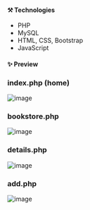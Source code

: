 #### ⚒️ Technologies
- PHP
- MySQL
- HTML, CSS, Bootstrap
- JavaScript
  

#### ✨ Preview
### index.php (home)
![image](https://github.com/user-attachments/assets/4f9c7823-cb47-4f59-8461-0dd20c8fcd1e)

### bookstore.php
![image](https://github.com/user-attachments/assets/e95b5401-de0d-41f6-b436-97c650374591)

### details.php
![image](https://github.com/user-attachments/assets/ad798214-a0c2-47b2-85a8-d6e945a76d43)

### add.php
![image](https://github.com/user-attachments/assets/a383e9f0-0775-4190-afb3-602400b66ae3)
